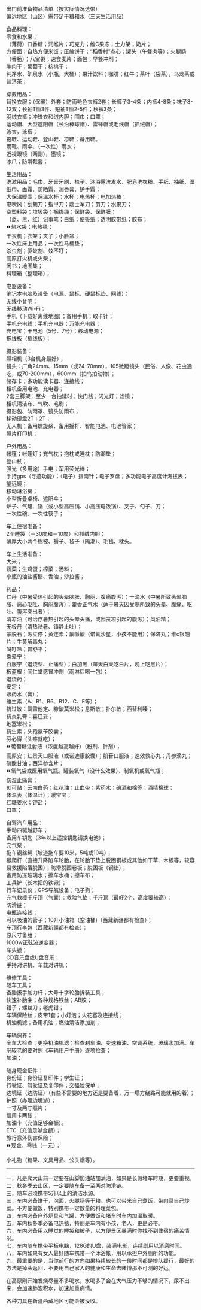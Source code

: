 出门前准备物品清单（按实际情况选带）  
偏远地区（山区）需带足干粮和水（三天生活用品）  

食品料理：  
零食和水果；  
（薄荷）口香糖；润喉片；巧克力；维C果冻；士力架；奶片；  
方便面；自热方便米饭；压缩饼干；“稻香村”点心；罐头（午餐肉等）；火腿肠（香肠）；八宝粥；速食麦片；面包；早餐冲剂；  
牛肉干；葡萄干；核桃干；  
纯净水，矿泉水（小瓶，大桶）；果汁饮料；咖啡；红牛；茶叶（袋茶），乌龙茶或普洱茶；  
 
穿戴用品：  
替换衣服；（保暖）外套；防雨艳色衣裤2套；长裤子3-4条；内裤4-8条；袜子8-12双；长袖T恤3件、短袖T恤2-5件；秋裤3条；  
羽绒衣裤；冲锋衣和绒内胆；围巾；口罩；  
运动帽、大型遮阳帽（长沿棒球帽）、雷锋帽或毛线帽（抓绒帽）；  
泳衣，泳裤；  
拖鞋、运动鞋、登山鞋、凉鞋；备用鞋。  
雨靴、雨伞、（一次性）雨衣；  
近视眼镜（两副），墨镜；  
冰爪；防滑鞋套；  

生活用品：  
洗漱用品：毛巾、牙膏牙刷、梳子、沐浴露洗发水、肥皂洗衣粉、手纸、抽纸、湿纸巾、面霜、防晒霜、润唇膏、护手霜；  
大保温暖壶；保温水杯；水杯；电热杯；电加热棒；  
电吹风；刮胡刀；指甲刀；瑞士军刀；剪刀；水果刀；  
空塑料袋；垃圾袋；捆绑绳；保鲜袋、保鲜膜；  
（蓝、黑、红）记事笔；白纸；便签纸；透明胶带纸；胶布；  
⏩热水袋；电热毯；  
干衣机；衣架；夹子；小脸盆；  
一次性床上用品；一次性马桶垫；  
杀虫剂；驱蚊剂、蚊不叮；  
高原打火机或火柴；  
闲书；地图集；  
料理箱（整理箱）；  

电器设备：  
笔记本电脑及设备（电源、鼠标、硬鼠标垫、网线）；  
无线小音响；  
无线移动Wi-Fi；  
手机（下载好离线地图）；备用手机；取卡针；  
手机充电线；手机充电器；万能充电器；  
充电宝；干电池（5号、7号）；移动电源；  
拖线板（插线板）；  

摄影装备：  
照相机（3台机身最好）；  
镜头：广角24mm、15mm（或24-70mm），105微距镜头（民俗、人像、花虫通吃，或70-200mm），600mm（拍鸟拍动物）；  
储存卡；多功能读卡器、连接线；  
相机备用电池、充电器；  
2套三脚架：至少一台拍延时；快门线；闪光灯；滤镜；  
相机清洁布、气吹、毛刷；  
摄影包、防雨罩、镜头防雨布；  
移动硬盘2T＋2T；  
无人机；备用螺旋桨、备用摇杆、智能电池、电池管家；  
照片打印机；  

户外用品：  
帐篷；帐篷灯；充气枕；抱枕或睡枕；防潮垫；  
登山杖；  
强光（多用途）手电；军用荧光棒；  
手持gps（寻迹功能）；（电子）指南针；电子罗盘；多功能电子高度计海拔表；  
望远镜；  
移动淋浴房；  
小型折叠桌椅、遮阳伞；  
炉子、气罐、锅（或小型高压锅、小高压电饭锅）、叉子、勺子、刀；  
一次性碗、一次性筷子；  

车上住宿准备：  
2个睡袋（－30度和－10度）和抓绒内胆；  
薄厚大小两个棉被、褥子、毡子（隔潮）、毛毯、枕头。  

车上生活准备：  
大米；  
蔬菜；生鸡蛋；榨菜；汤料；  
小瓶的油盐酱醋、香油；沙拉酱；  

药品：  
仁丹（中暑受热引起的头晕脑胀、胸闷、腹痛腹泻）；十滴水（中暑所致头晕脑胀、恶心呕吐、胸闷腹泻）；藿香正气水（适于暑天因受寒所致的头晕、腹痛、呕吐、腹泻突出者）；  
清凉油（可治疗暑热引起的头晕头痛，或因贪凉引起的腹泻）；风油精；  
无极丹（清热祛暑、镇静止吐）；  
蒙脱石；泻立停；黄连素；氟哌酸（诺氟沙星，小孩不能用）；保济丸；维c银翘片；牛黄解毒丸；  
吗叮呤；胃舒平；  
乘晕宁；   
百服宁（退烧型、止痛型）；白加黑（每天白天吃白片，晚上吃黑片）；  
板蓝根；同仁堂感冒冲剂（雨淋后喝一包）；  
退烧药；  
安定；  
眼药水（膏）；  
维生素（A、B1、B6、B12、C、E等）；  
抗过敏：氯雷他定、糠酸莫米松；息斯敏；扑尔敏；西替利嗪；  
抗炎乳膏：喜辽妥；  
地塞米松；  
抗生素；头孢氨苄胶囊；  
芬必得（头疼就吃）；  
⏩葡萄糖注射液（浓度越高越好）（粉剂、针剂）；  
高原安；红景天口服液（或诺迪康胶囊）；肌苷口服液；速效救心丸；丹参滴丸；硝酸甘油；西洋参含片；  
⏩氧气袋或医用氧气瓶。罐装氧气（没什么效果）、制氧机或氧气瓶；  
伤湿止痛膏；  
创可贴；云南白药；红花油；止血带；紫药水；碘酒和棉签；酒精棉球；  
体温表（体温计）；暖宝宝；  
红糖姜水；钾盐；  
口罩；  

自驾汽车用品：  
手动四驱越野车；  
备用车钥匙（3年以上遥控钥匙请换电池）；  
充气泵；  
拖车钢丝绳（坡道拖车要10米，5吨或10吨）；  
猴爬杆（直接升降陷车轮胎，在轮胎下垫上脱困钢板或其他如干草、木板等，较容易救援陷落脱困）；防滑脱困卷板；脱困板（钢垫）；  
备用防冻玻璃水；擦车水桶；擦车布；  
工兵铲（长木把的铁锹）；  
行车记录仪；GPS导航设备；电子狗；  
充气救援千斤顶（气囊）；救险气垫；千斤顶（最好2个，高度要较高）；  
防滑链；  
电瓶连接线；  
可以吸油的管子；10升小油箱（空油桶)（西藏新疆都有检查）；  
车顶行李包（西藏新疆都有检查）；  
原尺寸备胎；  
1000w正弦波逆变器；  
车头锁；  
CD音乐盘或U盘音乐；  
手持对讲机、车载对讲机；  

维修工具：  
随车工具；  
备胎扳手加力杆；大号十字轮胎拆装工具；  
快速补胎条；各种规格铁丝；AB胶；  
钳子；螺丝刀；老虎钳；  
车辆保险丝；皮带1套；小灯泡；火花塞及连接线；  
机油机滤；备用机油；燃油清洁添加剂；  

车辆保养：  
全车大检查：更换机油机滤；检查刹车油、变速箱油、空调系统，玻璃水加满。车况较老的要对照《车辆用户手册》逐项检查；  
加油；  

随身现金证件：  
身份证；身份证复印件；学生证；  
行驶证、驾驶证及复印件；交强险保单；  
边境证（边防证）（有些不需要的地方还是要备着，万一塌方绕路可能就用的着）；护照（办理边境游）；  
一寸及两寸照片；  
信用卡两张；  
加油卡（充值足够金额）。  
ETC（充值足够金额）；  
旅行意外伤害保险；  
⏩现金、零钱（一元）；  

小礼物（糖果、文具用品、公关烟等）。  

-------------------------------  
一，凡是爬大山前一定要在山脚加油站加满油，如果是长假堵车时期，更要重视。  
二，秋冬季去山区，一定要随车备一至两对防滑链。  
三，随车必须携带5升以上的清洁水源。  
三，车内必备饼干，泡面，火腿肠等干粮。也可以带米自己煮饭，带肉菜自己炒菜。不方便做饭，特别携带一定数量的料理菜包。  
四，车内必备户外炉具和气罐，方便做饭和堵车时车内加温取暖。  
五，车内秋冬季必备电热毯，特别是车内有小孩，老人，更是必带。  
六，车内必备用以睡觉的睡袋和被子，以方便景区暴满时你找不到住宿的痛苦情况。  
七，车内随车携带平板电脑，128G的U盘，装满电影，连续剧用以消磨时间。  
八，车内如果有女人最好随车携带一个沐浴帐，用以承担户外厕所的功能。  
九，最重要的是，当你前行的方向如果持续较长的一段时间都是排队缓行，最好的方法是掉头返回，不要用自己家人的健康和生命去赌博那不可测的好运。  

在高原刚开始发烧尽量不多喝水，水喝多了会在大气压力不够的情况下，尿不出来，会加速肺泡积水，加速加重病情。  

各种刀具在新疆西藏地区可能会被没收。  
